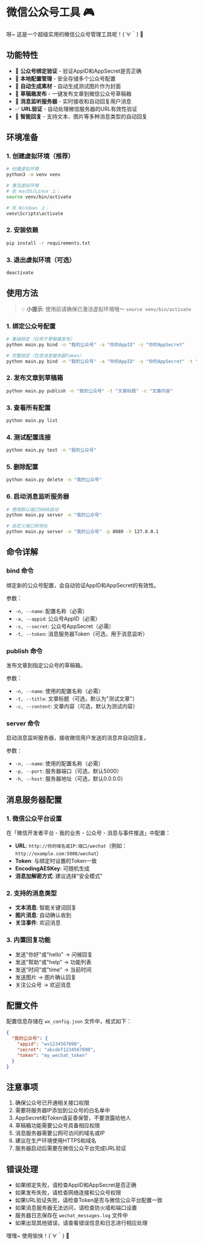 # 微信公众号工具 🎮

呀~ 这是一个超级实用的微信公众号管理工具呢！(´∀｀) 💖

## 功能特性

- 🔗 **公众号绑定验证** - 验证AppID和AppSecret是否正确
- 💾 **本地配置管理** - 安全存储多个公众号配置
- 🎨 **自动生成素材** - 自动生成测试图片作为封面
- 📝 **草稿箱发布** - 一键发布文章到微信公众号草稿箱
- 🤖 **消息监听服务器** - 实时接收和自动回复用户消息
- ✅ **URL验证** - 自动处理微信服务器的URL有效性验证
- 💬 **智能回复** - 支持文本、图片等多种消息类型的自动回复

## 环境准备

### 1. 创建虚拟环境（推荐）

```bash
# 创建虚拟环境
python3 -m venv venv

# 激活虚拟环境
# 在 macOS/Linux 上：
source venv/bin/activate

# 在 Windows 上：
venv\Scripts\activate
```

### 2. 安装依赖

```bash
pip install -r requirements.txt
```

### 3. 退出虚拟环境（可选）

```bash
deactivate
```

## 使用方法

> 💡 **小提示**: 使用前请确保已激活虚拟环境哦～ `source venv/bin/activate`

### 1. 绑定公众号配置

```bash
# 基础绑定（仅用于草稿箱发布）
python main.py bind -n "我的公众号" -a "你的AppID" -s "你的AppSecret"

# 完整绑定（包含消息服务器Token）
python main.py bind -n "我的公众号" -a "你的AppID" -s "你的AppSecret" -t "你的Token"
```

### 2. 发布文章到草稿箱

```bash
python main.py publish -n "我的公众号" -t "文章标题" -c "文章内容"
```

### 3. 查看所有配置

```bash
python main.py list
```

### 4. 测试配置连接

```bash
python main.py test -n "我的公众号"
```

### 5. 删除配置

```bash
python main.py delete -n "我的公众号"
```

### 6. 启动消息监听服务器

```bash
# 使用默认端口5000启动
python main.py server -n "我的公众号"

# 自定义端口和地址
python main.py server -n "我的公众号" -p 8080 -h 127.0.0.1
```

## 命令详解

### bind 命令
绑定新的公众号配置，会自动验证AppID和AppSecret的有效性。

参数：
- `-n, --name`: 配置名称（必需）
- `-a, --appid`: 公众号AppID（必需）
- `-s, --secret`: 公众号AppSecret（必需）
- `-t, --token`: 消息服务器Token（可选，用于消息监听）

### publish 命令
发布文章到指定公众号的草稿箱。

参数：
- `-n, --name`: 使用的配置名称（必需）
- `-t, --title`: 文章标题（可选，默认为"测试文章"）
- `-c, --content`: 文章内容（可选，默认为测试内容）

### server 命令
启动消息监听服务器，接收微信用户发送的消息并自动回复。

参数：
- `-n, --name`: 使用的配置名称（必需）
- `-p, --port`: 服务器端口（可选，默认5000）
- `-h, --host`: 服务器地址（可选，默认0.0.0.0）

## 消息服务器配置

### 1. 微信公众平台设置

在「微信开发者平台 - 我的业务 - 公众号 - 消息与事件推送」中配置：

- **URL**: `http://你的域名或IP:端口/wechat`（例如：`http://example.com:5000/wechat`）
- **Token**: 与绑定时设置的Token一致
- **EncodingAESKey**: 可随机生成
- **消息加解密方式**: 建议选择"安全模式"

### 2. 支持的消息类型

- **文本消息**: 智能关键词回复
- **图片消息**: 自动确认收到
- **关注事件**: 欢迎消息

### 3. 内置回复功能

- 发送"你好"或"hello" → 问候回复
- 发送"帮助"或"help" → 功能列表
- 发送"时间"或"time" → 当前时间
- 发送图片 → 图片确认回复
- 关注公众号 → 欢迎消息

## 配置文件

配置信息存储在 `wx_config.json` 文件中，格式如下：

```json
{
  "我的公众号": {
    "appid": "wx1234567890",
    "secret": "abcdef1234567890",
    "token": "my_wechat_token"
  }
}
```

## 注意事项

1. 确保公众号已开通相关接口权限
2. 需要将服务器IP添加到公众号的白名单中
3. AppSecret和Token请妥善保管，不要泄露给他人
4. 草稿箱功能需要公众号具备相应权限
5. 消息服务器需要公网可访问的域名或IP
6. 建议在生产环境使用HTTPS和域名
7. 服务器启动后需要在微信公众平台完成URL验证

## 错误处理

- 如果绑定失败，请检查AppID和AppSecret是否正确
- 如果发布失败，请检查网络连接和公众号权限
- 如果URL验证失败，请检查Token是否与微信公众平台配置一致
- 如果消息服务器无法访问，请检查防火墙和端口设置
- 服务器日志保存在 `wechat_messages.log` 文件中
- 如果出现其他错误，请查看错误信息和日志进行相应处理

嘿嘿~ 使用愉快！(´∀｀) 💖